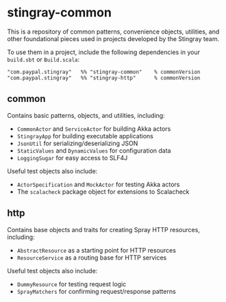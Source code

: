 stingray-common
=================

This is a repository of common patterns, convenience objects, utilities, and other foundational pieces used in
projects developed by the Stingray team.

To use them in a project, include the following dependencies in your `build.sbt` or `Build.scala`:

    "com.paypal.stingray"   %% "stingray-common"    % commonVersion
    "com.paypal.stingray"   %% "stingray-http"      % commonVersion

## common

Contains basic patterns, objects, and utilities, including:

- `CommonActor` and `ServiceActor` for building Akka actors
- `StingrayApp` for building executable applications
- `JsonUtil` for serializing/deserializing JSON
- `StaticValues` and `DynamicValues` for configuration data
- `LoggingSugar` for easy access to SLF4J

Useful test objects also include:

- `ActorSpecification` and `MockActor` for testing Akka actors
- The `scalacheck` package object for extensions to Scalacheck

## http

Contains base objects and traits for creating Spray HTTP resources, including:

- `AbstractResource` as a starting point for HTTP resources
- `ResourceService` as a routing base for HTTP services

Useful test objects also include:

- `DummyResource` for testing request logic
- `SprayMatchers` for confirming request/response patterns
